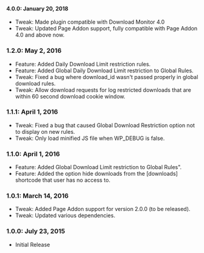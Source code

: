 #### 4.0.0: January 20, 2018
* Tweak: Made plugin compatible with Download Monitor 4.0
* Tweak: Updated Page Addon support, fully compatible with Page Addon 4.0 and above now.

### 1.2.0: May 2, 2016
* Feature: Added Daily Download Limit restriction rules.
* Feature: Added Global Daily Download Limit restriction to Global Rules.
* Tweak: Fixed a bug where download_id wasn't passed properly in global download rules.
* Tweak: Allow download requests for log restricted downloads that are within 60 second download cookie window.

### 1.1.1: April 1, 2016
* Tweak: Fixed a bug that caused Global Download Restriction option not to display on new rules.
* Tweak: Only load minified JS file when WP_DEBUG is false.

### 1.1.0: April 1, 2016
* Feature: Added Global Download Limit restriction to Global Rules".
* Feature: Added the option hide downloads from the [downloads] shortcode that user has no access to.

### 1.0.1: March 14, 2016
* Tweak: Added Page Addon support for version 2.0.0 (to be released).
* Tweak: Updated various dependencies.

### 1.0.0: July 23, 2015
* Initial Release